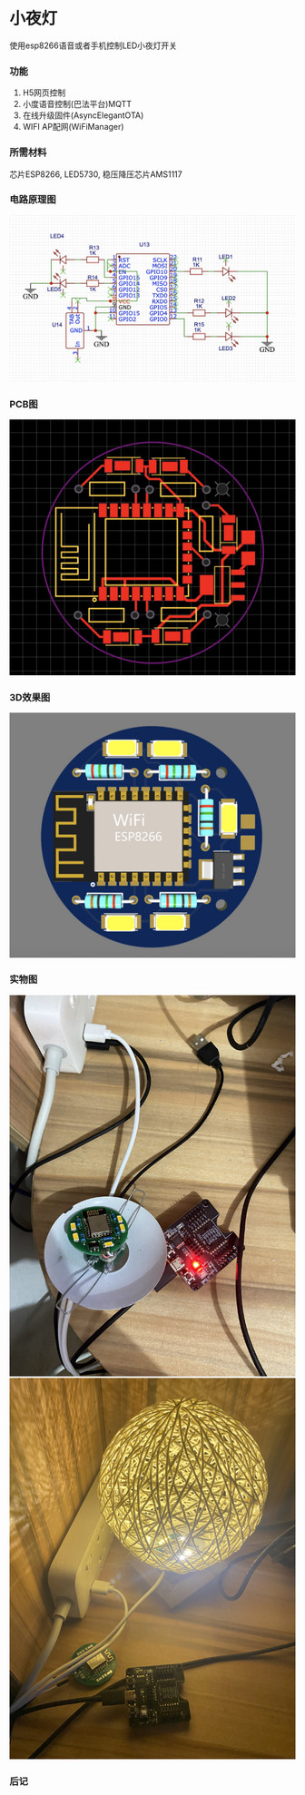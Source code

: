# 小夜灯

使用esp8266语音或者手机控制LED小夜灯开关

### 功能

1. H5网页控制
2. 小度语音控制(巴法平台)MQTT
3. 在线升级固件(AsyncElegantOTA)
4. WIFI AP配网(WiFiManager)

### 所需材料

芯片ESP8266, LED5730, 稳压降压芯片AMS1117

### 电路原理图
![SCH](/imgs/sch.jpg)

### PCB图
![PCB](/imgs/pcb.jpg)

### 3D效果图
![3的效果图](/imgs/3d.jpg)

### 实物图
![3的效果图](/imgs/IMG_0436.JPG)
![3的效果图](/imgs/IMG_0439.JPG)

### 后记
